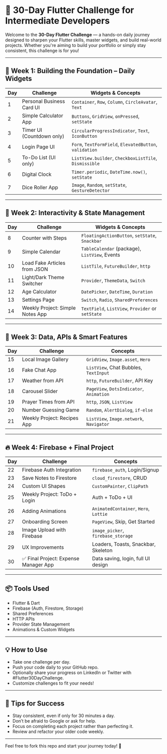# 🚀 30-Day Flutter Challenge for Intermediate Developers

Welcome to the **30-Day Flutter Challenge** — a hands-on daily journey designed to sharpen your Flutter skills, master widgets, and build real-world projects. Whether you're aiming to build your portfolio or simply stay consistent, this challenge is for you!

---

## 🧩 Week 1: Building the Foundation – Daily Widgets

| Day | Challenge | Widgets & Concepts |
|-----|-----------|--------------------|
| 1   | Personal Business Card UI | `Container`, `Row`, `Column`, `CircleAvatar`, `Text` |
| 2   | Simple Calculator App | `Buttons`, `GridView`, `onPressed`, `setState` |
| 3   | Timer UI (Countdown only) | `CircularProgressIndicator`, `Text`, `IconButton` |
| 4   | Login Page UI | `Form`, `TextFormField`, `ElevatedButton`, `validation` |
| 5   | To-Do List (UI only) | `ListView.builder`, `CheckboxListTile`, `Dismissible` |
| 6   | Digital Clock | `Timer.periodic`, `DateTime.now()`, `setState` |
| 7   | Dice Roller App | `Image`, `Random`, `setState`, `GestureDetector` |

---

## 🎨 Week 2: Interactivity & State Management

| Day | Challenge | Widgets & Concepts |
|-----|-----------|--------------------|
| 8   | Counter with Steps | `FloatingActionButton`, `setState`, `Snackbar` |
| 9   | Simple Calendar | `TableCalendar` (package), `ListView`, Events |
|10   | Load Fake Articles from JSON | `ListTile`, `FutureBuilder`, `http` |
|11   | Light/Dark Theme Switcher | `Provider`, `ThemeData`, `Switch` |
|12   | Age Calculator | `DatePicker`, `DateTime`, `Duration` |
|13   | Settings Page | `Switch`, `Radio`, `SharedPreferences` |
|14   | Weekly Project: Simple Notes App | `TextField`, `ListView`, `Provider` or `setState` |

---

## 🧠 Week 3: Data, APIs & Smart Features

| Day | Challenge | Concepts |
|-----|-----------|----------|
|15   | Local Image Gallery | `GridView`, `Image.asset`, `Hero` |
|16   | Fake Chat App | `ListView`, Chat Bubbles, `TextInput` |
|17   | Weather from API | `http`, `FutureBuilder`, API Key |
|18   | Carousel Slider | `PageView`, `DotsIndicator`, `Animation` |
|19   | Prayer Times from API | `http`, `JSON`, `ListView` |
|20   | Number Guessing Game | `Random`, `AlertDialog`, `if-else` |
|21   | Weekly Project: Recipes App | `ListView`, `Image.network`, `Navigator` |

---

## 🔥 Week 4: Firebase + Final Project

| Day | Challenge | Concepts |
|-----|-----------|----------|
|22   | Firebase Auth Integration | `firebase_auth`, Login/Signup |
|23   | Save Notes to Firestore | `cloud_firestore`, CRUD |
|24   | Custom UI Shapes | `CustomPainter`, `ClipPath` |
|25   | Weekly Project: ToDo + Login | Auth + ToDo + UI |
|26   | Adding Animations | `AnimatedContainer`, `Hero`, `Lottie` |
|27   | Onboarding Screen | `PageView`, Skip, Get Started |
|28   | Image Upload with Firebase | `image_picker`, `firebase_storage` |
|29   | UX Improvements | Loaders, Toasts, Snackbar, Skeleton |
|30   | ✅ Final Project: Expense Manager App | Data saving, login, full UI design |

---

## 📦 Tools Used

- Flutter & Dart
- Firebase (Auth, Firestore, Storage)
- Shared Preferences
- HTTP APIs
- Provider State Management
- Animations & Custom Widgets

---

## 💡 How to Use

- Take one challenge per day.
- Push your code daily to your GitHub repo.
- Optionally share your progress on LinkedIn or Twitter with #Flutter30DayChallenge.
- Customize challenges to fit your needs!

---

## 🧠 Tips for Success

- Stay consistent, even if only for 30 minutes a day.
- Don’t be afraid to Google or ask for help.
- Focus on completing each project rather than perfecting it.
- Review and refactor your older code weekly.

---

Feel free to fork this repo and start your journey today! 🚀
